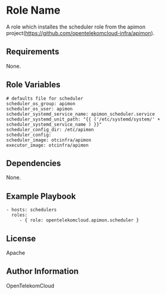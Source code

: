 Role Name
=========

A role which installes the scheduler role from the apimon project(https://github.com/opentelekomcloud-infra/apimon). 

Requirements
------------

None.

Role Variables
--------------

    # defaults file for scheduler
    scheduler_os_group: apimon
    scheduler_os_user: apimon
    scheduler_systemd_service_name: apimon_scheduler.service
    scheduler_systemd_unit_path: "{{ ('/etc/systemd/system/' + scheduler_systemd_service_name ) }}"
    scheduler_config_dir: /etc/apimon
    scheduler_config:
    scheduler_image: otcinfra/apimon
    executor_image: otcinfra/apimon


Dependencies
------------

None.

Example Playbook
----------------


    - hosts: schedulers
      roles:
         - { role: opentelekomcloud.apimon.scheduler }

License
-------

Apache

Author Information
------------------

OpenTelekomCloud
